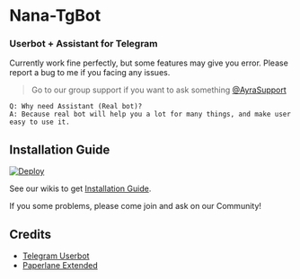 # Nana-TgBot
### Userbot + Assistant for Telegram

Currently work fine perfectly, but some features may give you error. Please report a bug to me if you facing any issues.
> Go to our group support if you want to ask something [@AyraSupport](https://t.me/AyraSupport)

```
Q: Why need Assistant (Real bot)?
A: Because real bot will help you a lot for many things, and make user easy to use it.
```

## Installation Guide

[![Deploy](https://www.herokucdn.com/deploy/button.svg)](https://heroku.com/deploy?template=https://github.com/AyraHikari/Nana-TgBot)

See our wikis to get [Installation Guide](https://github.com/AyraHikari/Nana-TgBot/wiki).

If you some problems, please come join and ask on our Community!

## Credits

- [Telegram Userbot](https://github.com/RaphielGang/Telegram-UserBot)
- [Paperlane Extended](https://github.com/AvinashReddy3108/PaperplaneExtended)
